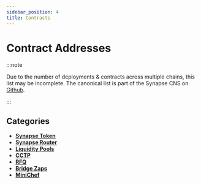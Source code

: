 ```yaml
---
sidebar_position: 4
title: Contracts
---
```


# Contract Addresses

:::note

Due to the number of deployments & contracts across multiple chains, this list may be incomplete. The canonical list is part of the Synapse CNS on [Github](https://github.com/synapsecns/synapse-contracts).

:::

## Categories

* **[Synapse Token](Synapse-Token)**
* **[Synapse Router](Synapse-Router)**
* **[Liquidity Pools](Liquidity-Pools)**
* **[CCTP](CCTP)**
* **[RFQ](RFQ)**
* **[Bridge Zaps](Bridge-Zaps)**
* **[MiniChef](MiniChef)**
